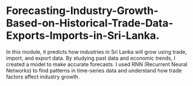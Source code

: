 # Forecasting-Industry-Growth-Based-on-Historical-Trade-Data-Exports-Imports-in-Sri-Lanka.
In this module, it predicts how industries in Sri Lanka will grow using trade, import, and export data. By studying past data and economic trends, I created a model to make accurate forecasts. I used RNN (Recurrent Neural Networks) to find patterns in time-series data and understand how trade factors affect industry growth.
